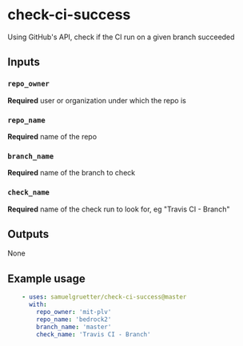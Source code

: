 # check-ci-success

Using GitHub's API, check if the CI run on a given branch succeeded

## Inputs

### `repo_owner`

**Required** user or organization under which the repo is

### `repo_name`

**Required** name of the repo

### `branch_name`

**Required** name of the branch to check

### `check_name`

**Required** name of the check run to look for, eg "Travis CI - Branch"


## Outputs

None

## Example usage

```yaml
    - uses: samuelgruetter/check-ci-success@master
      with:
        repo_owner: 'mit-plv'
        repo_name: 'bedrock2'
        branch_name: 'master'
        check_name: 'Travis CI - Branch'
```
